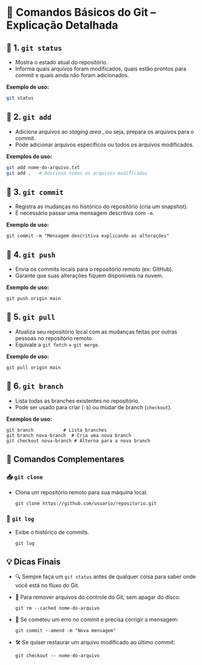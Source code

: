 # 📘 Comandos Básicos do Git – Explicação Detalhada

## 📌 1. `git status`

- Mostra o estado atual do repositório.
- Informa quais arquivos foram modificados, quais estão prontos para commit e quais ainda não foram adicionados.

**Exemplo de uso:**

```bash
git status
```


## 📌 2. `git add`

* Adiciona arquivos ao  *staging area* , ou seja, prepara os arquivos para o commit.
* Pode adicionar arquivos específicos ou todos os arquivos modificados.

**Exemplos de uso:**

```bash
git add nome-do-arquivo.txt
git add .   # Adiciona todos os arquivos modificados
```


## 📌 3. `git commit`

* Registra as mudanças no histórico do repositório (cria um snapshot).
* É necessário passar uma mensagem descritiva com `-m`.

**Exemplo de uso:**

```git
git commit -m "Mensagem descritiva explicando as alterações"
```


## 📌 4. `git push`

* Envia os commits locais para o repositório remoto (ex: GitHub).
* Garante que suas alterações fiquem disponíveis na nuvem.

**Exemplo de uso:**

```
git push origin main
```


## 📌 5. `git pull`

* Atualiza seu repositório local com as mudanças feitas por outras pessoas no repositório remoto.
* Equivale a `git fetch` + `git merge`.

**Exemplo de uso:**

```
git pull origin main
```


## 📌 6. `git branch`

* Lista todas as branches existentes no repositório.
* Pode ser usado para criar (`-b`) ou mudar de branch (`checkout`).

**Exemplos de uso:**

```
git branch           # Lista branches
git branch nova-branch  # Cria uma nova branch
git checkout nova-branch # Alterna para a nova branch
```

## 🔁 Comandos Complementares

### 📥 `git clone`

* Clona um repositório remoto para sua máquina local.
  ```
  git clone https://github.com/usuario/repositorio.git
  ```

### 📜 `git log`

* Exibe o histórico de commits.

  ```
  git log
  ```

## 💡 Dicas Finais

* 🔍 Sempre faça um `git status` antes de qualquer coisa para saber onde você está no fluxo do Git.
* 🧹 Para remover arquivos do controle do Git, sem apagar do disco:

  ```
  git rm --cached nome-do-arquivo
  ```
* 🚨 Se cometeu um erro no commit e precisa corrigir a mensagem:

  ```
  git commit --amend -m "Nova mensagem"
  ```
* 🛠️ Se quiser restaurar um arquivo modificado ao último commit:

  ```
  git checkout -- nome-do-arquivo
  ```
